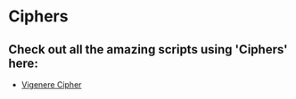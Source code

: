 # Ciphers

## Check out all the amazing scripts using 'Ciphers' here:

- [Vigenere Cipher](https://github.com/prathimacode-hub/PyAlgo-Tree/tree/main/Ciphers/Vigen%C3%A8re%20Cipher)
